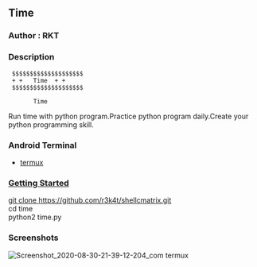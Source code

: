 <h2>Time</h2>

### Author : RKT ###

### Description ###

   
     $$$$$$$$$$$$$$$$$$$$
     + +   Time  + +
     $$$$$$$$$$$$$$$$$$$$

           Time

Run time with python program.Practice python program daily.Create your python programming skill.

### Android Terminal ###

<ul>
<li><a href="https://termux.com">termux</li>
</ul>

### Getting Started ###

git clone https://github.com/r3k4t/shellcmatrix.git
<br>
cd time
<br>
python2 time.py

### Screenshots ###

![Screenshot_2020-08-30-21-39-12-204_com termux](https://user-images.githubusercontent.com/69615463/91663493-f9b7e400-eb0a-11ea-887e-c5463297ce53.jpg)


